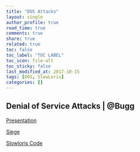 ```yaml
---
title: "DOS Attacks"
layout: single
author_profile: true
read_time: true
comments: true
share: true
related: true
toc: false
toc_label: "TOC LABEL"
toc_icon: file-alt
toc_sticky: false
last_modified_at: 2017-10-15
tags: [DOS, SlowLoris]
categories: []
---
```


## Denial of Service Attacks | @Bugg

[Presentation](https://github.com/DATDA/main/blob/master/presentations/dos.pdf)

[Siege](https://www.joedog.org/siege-home/)

[Slowloris Code](https://github.com/gkbrk/slowloris/blob/master/slowloris.py)
